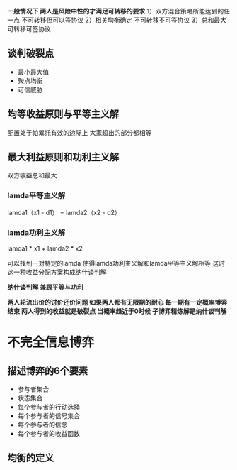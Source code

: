 **一般情况下 两人是风险中性的才满足可转移的要求**
1）双方混合策略所能达到的任一点
不可转移但可以签协议
2）相关均衡确定
不可转移不可签协议
3）总和最大
可转移可签协议

## 谈判破裂点
- 最小最大值
- 聚点均衡
- 可信威胁

## 均等收益原则与平等主义解
配置处于帕累托有效的边际上 大家超出的部分都相等
## 最大利益原则和功利主义解
双方收益总和最大

### lamda平等主义解
lamda1（x1 - d1） = lamda2（x2 - d2）
### lamda功利主义解
lamda1 * x1  +  lamda2 * x2

可以找到一对特定的lamda 使得lamda功利主义解和lamda平等主义解相等
这时这一种收益分配方案构成纳什谈判解

**纳什谈判解 兼顾平等与功利**

**两人轮流出价的讨价还价问题 如果两人都有无限期的耐心 每一期有一定概率博弈结束 两人得到的收益就是破裂点 当概率趋近于0时候 子博弈精炼解是纳什谈判解**

# 不完全信息博弈
## 描述博弈的6个要素
- 参与者集合
- 状态集合
- 每个参与者的行动选择
- 每个参与者的信号集合
- 每个参与者的信念
- 每个参与者的收益函数

## 均衡的定义
















